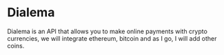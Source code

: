 # Dialema 

Dialema is an API that allows you to make online payments with crypto currencies,
we will integrate ethereum, bitcoin and as I go, I will add other coins.
